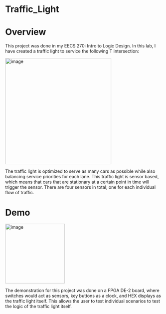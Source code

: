 # Traffic_Light

# Overview
This project was done in my EECS 270: Intro to Logic Design. In this lab, I have created a traffic light to service the following T intersection:

<img width="340" alt="image" src="https://user-images.githubusercontent.com/95982168/201210313-89cacae4-e318-48e0-8218-1863c61fdd11.png">

The traffic light is optimized to serve as many cars as possible while also balancing service priorities for each lane. This traffic light is sensor based, which means that cars that are stationary at a certain point in time will trigger the sensor. There are four sensors in total; one for each individual flow of traffic.

# Demo

<img width="191" alt="image" src="https://user-images.githubusercontent.com/95982168/201211368-b3c8ffc7-db9a-4b5d-8157-f1f411f230f5.png">

The demonstration for this project was done on a FPGA DE-2 board, where switches would act as sensors, key buttons as a clock, and HEX displays as the traffic light itself. This allows the user to test individual scenarios to test the logic of the traffic light itself.
